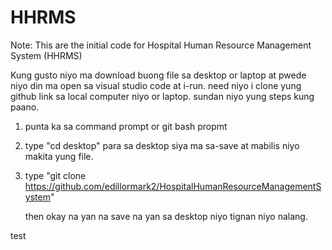 # HHRMS
Note: This are the initial code for Hospital Human Resource Management System (HHRMS)

Kung gusto niyo ma download buong file sa desktop or laptop at pwede niyo din ma open sa visual studio code at i-run. 
need niyo i clone yung github link sa local computer niyo or laptop. sundan niyo yung steps kung paano.

1. punta ka sa command prompt or git bash propmt
2. type "cd desktop" para sa desktop  siya ma sa-save at mabilis niyo makita yung file.
3. type "git clone https://github.com/edillormark2/HospitalHumanResourceManagementSystem"

   then okay na yan na save na yan sa desktop niyo tignan niyo nalang. 

test